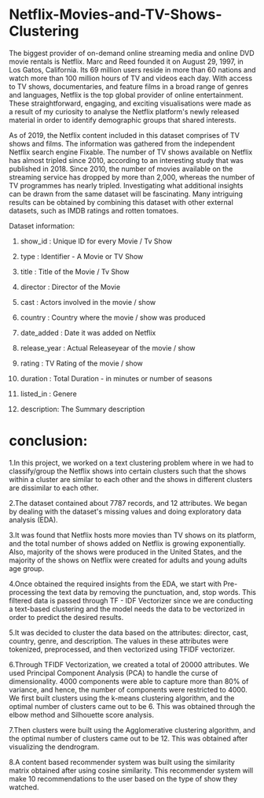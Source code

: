 # Netflix-Movies-and-TV-Shows-Clustering

The biggest provider of on-demand online streaming media and online DVD movie rentals is Netflix. Marc and Reed founded it on August 29, 1997, in Los Gatos, California. Its 69 million users reside in more than 60 nations and watch more than 100 million hours of TV and videos each day. With access to TV shows, documentaries, and feature films in a broad range of genres and languages, Netflix is the top global provider of online entertainment. These straightforward, engaging, and exciting visualisations were made as a result of my curiosity to analyse the Netflix platform's newly released material in order to identify demographic groups that shared interests.

As of 2019, the Netflix content included in this dataset comprises of TV shows and films. The information was gathered from the independent Netflix search engine Fixable. The number of TV shows available on Netflix has almost tripled since 2010, according to an interesting study that was published in 2018. Since 2010, the number of movies available on the streaming service has dropped by more than 2,000, whereas the number of TV programmes has nearly tripled. Investigating what additional insights can be drawn from the same dataset will be fascinating. Many intriguing results can be obtained by combining this dataset with other external datasets, such as IMDB ratings and rotten tomatoes.

Dataset information:

1. show_id : Unique ID for every Movie / Tv Show

2. type : Identifier - A Movie or TV Show

3. title : Title of the Movie / Tv Show

4. director : Director of the Movie

5. cast : Actors involved in the movie / show

6. country : Country where the movie / show was produced

7. date_added : Date it was added on Netflix

8. release_year : Actual Releaseyear of the movie / show

9. rating : TV Rating of the movie / show

10. duration : Total Duration - in minutes or number of seasons

11. listed_in : Genere

12. description: The Summary description

# conclusion:
1.In this project, we worked on a text clustering problem where in we had to classify/group the Netflix shows into certain clusters such that the shows within a cluster are similar to each other and the shows in different clusters are dissimilar to each other.

2.The dataset contained about 7787 records, and 12 attributes. We began by dealing with the dataset's missing values and doing exploratory data analysis (EDA).

3.It was found that Netflix hosts more movies than TV shows on its platform, and the total number of shows added on Netflix is growing exponentially. Also, majority of the shows were produced in the United States, and the majority of the shows on Netflix were created for adults and young adults age group.

4.Once obtained the required insights from the EDA, we start with Pre-processing the text data by removing the punctuation, and, stop words. This filtered data is passed through TF - IDF Vectorizer since we are conducting a text-based clustering and the model needs the data to be vectorized in order to predict the desired results.

5.It was decided to cluster the data based on the attributes: director, cast, country, genre, and description. The values in these attributes were tokenized, preprocessed, and then vectorized using TFIDF vectorizer.

6.Through TFIDF Vectorization, we created a total of 20000 attributes. We used Principal Component Analysis (PCA) to handle the curse of dimensionality. 4000 components were able to capture more than 80% of variance, and hence, the number of components were restricted to 4000. We first built clusters using the k-means clustering algorithm, and the optimal number of clusters came out to be 6. This was obtained through the elbow method and Silhouette score analysis.

7.Then clusters were built using the Agglomerative clustering algorithm, and the optimal number of clusters came out to be 12. This was obtained after visualizing the dendrogram.

8.A content based recommender system was built using the similarity matrix obtained after using cosine similarity. This recommender system will make 10 recommendations to the user based on the type of show they watched.
